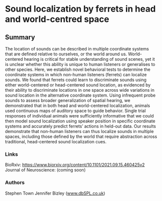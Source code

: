# Sound localization by ferrets in head and world-centred space

## Summary

The location of sounds can be described in multiple coordinate systems that are defined relative to ourselves, or the world around us. World-centered hearing is critical for stable understanding of sound scenes, yet it is unclear whether this ability is unique to human listeners or generalises to other species. Here, we establish novel behavioral tests to determine the coordinate systems in which non-human listeners (ferrets) can localize sounds. We found that ferrets could learn to discriminate sounds using either world-centered or head-centered sound location, as evidenced by their ability to discriminate locations in one space across wide variations in sound location in the alternative coordinate system. Using infrequent probe sounds to assess broader generalization of spatial hearing, we demonstrated that in both head and world-centered localization, animals used continuous maps of auditory space to guide behavior. Single trial responses of individual animals were sufficiently informative that we could then model sound localization using speaker position in specific coordinate systems and accurately predict ferrets’ actions in held-out data. Our results demonstrate that non-human listeners can thus localize sounds in multiple spaces, including those defined by the world that require abstraction across traditional, head-centered sound localization cues.


### Links
BioRxiv: https://www.biorxiv.org/content/10.1101/2021.09.15.460425v2
Journal of Neuroscience: (coming soon)


### Authors
Stephen Town
Jennifer Bizley (www.dbSPL.co.uk)
